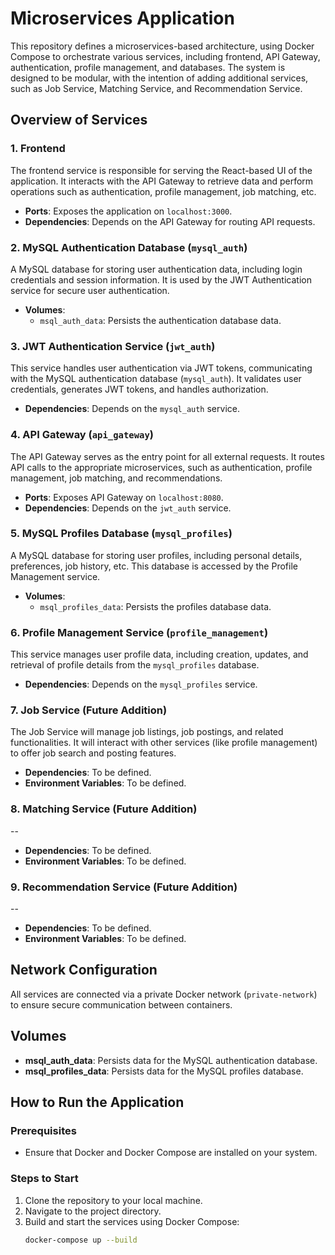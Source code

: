 # Microservices Application

This repository defines a microservices-based architecture, using Docker Compose to orchestrate various services, including frontend, API Gateway, authentication, profile management, and databases. The system is designed to be modular, with the intention of adding additional services, such as Job Service, Matching Service, and Recommendation Service.

## Overview of Services

### 1. **Frontend**
The frontend service is responsible for serving the React-based UI of the application. It interacts with the API Gateway to retrieve data and perform operations such as authentication, profile management, job matching, etc.

- **Ports**: Exposes the application on `localhost:3000`.
- **Dependencies**: Depends on the API Gateway for routing API requests.

### 2. **MySQL Authentication Database (`mysql_auth`)**
A MySQL database for storing user authentication data, including login credentials and session information. It is used by the JWT Authentication service for secure user authentication.

- **Volumes**:
  - `msql_auth_data`: Persists the authentication database data.

### 3. **JWT Authentication Service (`jwt_auth`)**
This service handles user authentication via JWT tokens, communicating with the MySQL authentication database (`mysql_auth`). It validates user credentials, generates JWT tokens, and handles authorization.

- **Dependencies**: Depends on the `mysql_auth` service.

### 4. **API Gateway (`api_gateway`)**
The API Gateway serves as the entry point for all external requests. It routes API calls to the appropriate microservices, such as authentication, profile management, job matching, and recommendations.

- **Ports**: Exposes API Gateway on `localhost:8080`.
- **Dependencies**: Depends on the `jwt_auth` service.

### 5. **MySQL Profiles Database (`mysql_profiles`)**
A MySQL database for storing user profiles, including personal details, preferences, job history, etc. This database is accessed by the Profile Management service.

- **Volumes**:
  - `msql_profiles_data`: Persists the profiles database data.

### 6. **Profile Management Service (`profile_management`)**
This service manages user profile data, including creation, updates, and retrieval of profile details from the `mysql_profiles` database.

- **Dependencies**: Depends on the `mysql_profiles` service.


### 7. **Job Service (Future Addition)**
The Job Service will manage job listings, job postings, and related functionalities. It will interact with other services (like profile management) to offer job search and posting features.

- **Dependencies**: To be defined.
- **Environment Variables**: To be defined.

### 8. **Matching Service (Future Addition)**
--

- **Dependencies**: To be defined.
- **Environment Variables**: To be defined.

### 9. **Recommendation Service (Future Addition)**
--

- **Dependencies**: To be defined.
- **Environment Variables**: To be defined.

## Network Configuration

All services are connected via a private Docker network (`private-network`) to ensure secure communication between containers.

## Volumes

- **msql_auth_data**: Persists data for the MySQL authentication database.
- **msql_profiles_data**: Persists data for the MySQL profiles database.

## How to Run the Application

### Prerequisites
- Ensure that Docker and Docker Compose are installed on your system.

### Steps to Start
1. Clone the repository to your local machine.
2. Navigate to the project directory.
3. Build and start the services using Docker Compose:
   ```bash
   docker-compose up --build
